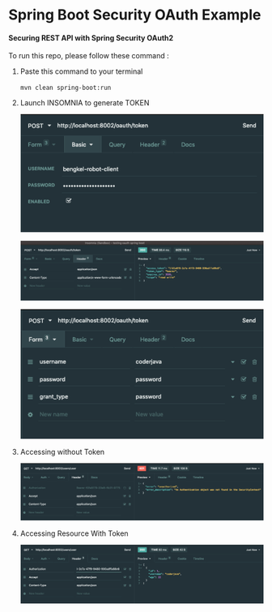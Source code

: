 # Spring Boot Security OAuth Example

#### Securing REST API with Spring Security OAuth2

To run this repo, please follow these command :

1. Paste this command to your terminal

    `mvn clean spring-boot:run`

2. Launch INSOMNIA to generate TOKEN

    ![Authorization Tab](img/auth.png "Authorization Tab")

    ![Header Tab](img/header.png "Header Tab")

    ![Body Tab](img/body.png "Body Tab")

3. Accessing without Token

    ![Accessing without Token](img/noauth.png "Accessing without Token")

4. Accessing Resource With Token

    ![Accessing Resource with Token](img/oauth.png "Accessing Resource with Token")
